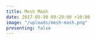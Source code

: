 ```yaml
---
title: Mesh Mash
date: 2017-05-30 09:29:00 +10:00
image: "/uploads/mesh-mash.png"
presenting: false
---
```


